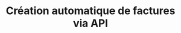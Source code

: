 ---
title: Création automatique de factures via API
desc: Automatisation de la génération de factures sur Evoliz/Regate à partir des transactions d’une base de données.
miniature: img/regate-evoliz.png
icon: fas fa-file-invoice
type: auto
github: https://github.com/Laseguue/Vide.git
demo: "#"
details:
  context: Une entreprise utilise une base de données (Airtable ou similaire) pour gérer ses transactions clients. Elle souhaite automatiser la création de factures sur des plateformes comme Evoliz ou Regate en temps réel.
  problematique: La création manuelle de factures est inefficace et sujette aux erreurs. Une solution est nécessaire pour extraire les données transactionnelles et générer des factures automatiquement via les APIs des plateformes.
  solution: Développement d’un script Python sur Google Cloud Functions, déclenché par une requête HTTP (nouvelle transaction). Le script récupère les données, formate les informations et utilise les APIs d’Evoliz/Regate pour créer les factures.
  gain:
    - Automatisation complète, réduisant le temps de traitement.
    - Fiabilité accrue grâce à l’élimination des erreurs manuelles.
    - Factures générées en temps réel, améliorant les processus comptables.
  technologies:
    - Python
    - Google Cloud Functions
    - Airtable API
    - Evoliz API
    - Regate API
---